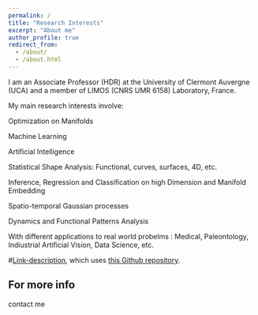 ```yaml
---
permalink: /
title: "Research Interests"
excerpt: "About me"
author_profile: true
redirect_from: 
  - /about/
  - /about.html
---
```


I am an Associate Professor (HDR) at the University of Clermont Auvergne (UCA) and a member of LIMOS (CNRS UMR 6158) Laboratory, France.

My main research interests involve:

Optimization on Manifolds

Machine Learning

Artificial Intelligence

Statistical Shape Analysis: Functional, curves, surfaces, 4D, etc.

Inference, Regression and Classification on high Dimension and Manifold Embedding

Spatio-temporal Gaussian processes

Dynamics and Functional Patterns Analysis

With different applications to real world probelms : Medical, Paleontology, Indiustrial Artificial Vision, Data Science, etc.

 
 #[Link-description](http://stuartgeiger.com), which uses [this Github repository](https://github.com/staeiou/staeiou.github.io).



For more info
------
contact me

